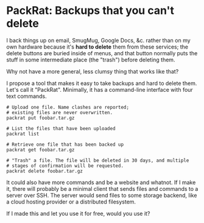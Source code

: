 PackRat: Backups that you can't delete
=====

I back things up on email, SmugMug, Google Docs, &c. rather than on my own
hardware because it's **hard to delete** them from these services; the delete
buttons are buried inside of menus, and that button normally puts the stuff
in some intermediate place (the "trash") before deleting them.

Why not have a more general, less clumsy thing that works like that?

I propose a tool that makes it easy to take backups and hard to delete them.
Let's call it "PackRat". Minimally, it has a command-line interface with four
text commands.

    # Upload one file. Name clashes are reported;
    # existing files are never overwritten.
    packrat put foobar.tar.gz
    
    # List the files that have been uploaded
    packrat list

    # Retrieve one file that has been backed up
    packrat get foobar.tar.gz
    
    # "Trash" a file. The file will be deleted in 30 days, and multiple
    # stages of confirmation will be requested.
    packrat delete foobar.tar.gz

It could also have more commands and be a website and whatnot.
If I make it, there will probably be a minimal client that sends files and
commands to a server over SSH. The server would send files to some storage
backend, like a cloud hosting provider or a distributed filesystem.

If I made this and let you use it for free, would you use it?

